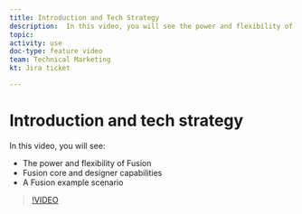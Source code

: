 ```yaml
---
title: Introduction and Tech Strategy
description:  In this video, you will see the power and flexibility of [!DNL Adobe Workfront Fusion], the Fusion core and designer capabilities, and a Fusion example scenario.
topic: 
activity: use
doc-type: feature video
team: Technical Marketing
kt: Jira ticket 

---
```

# Introduction and tech strategy

In this video, you will see:

* The power and flexibility of Fusion
* Fusion core and designer capabilities
* A Fusion example scenario

>[!VIDEO](https://video.tv.adobe.com/v/335259/?quality=12)
